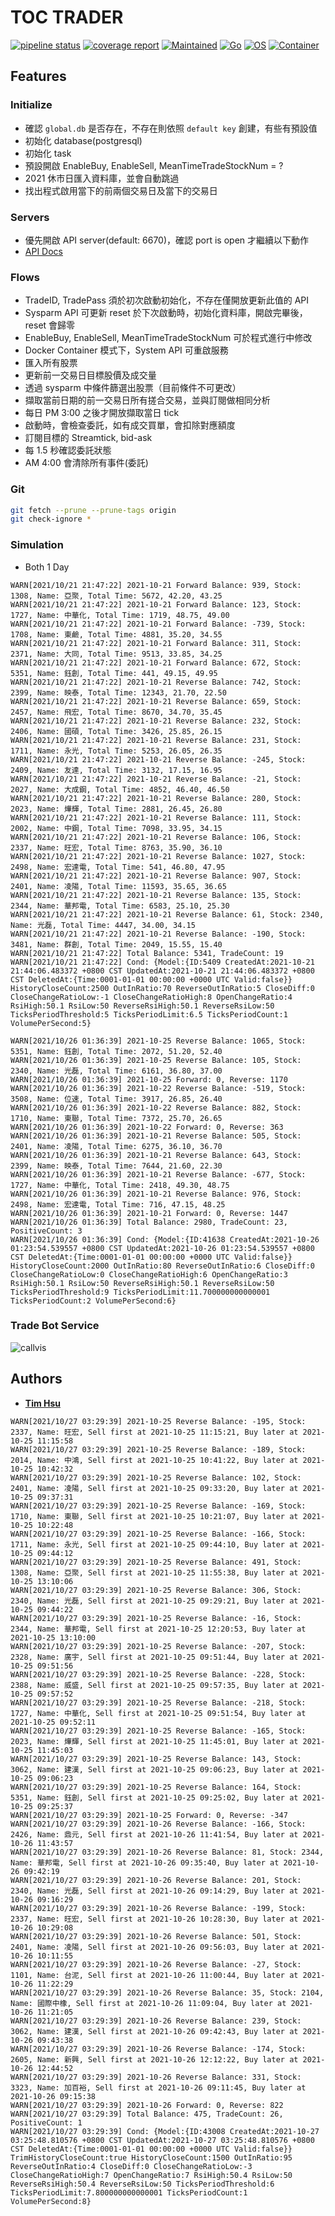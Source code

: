 # TOC TRADER

[![pipeline status](https://gitlab.tocraw.com/root/toc_trader/badges/main/pipeline.svg)](https://gitlab.tocraw.com/root/toc_trader/-/commits/main)
[![coverage report](https://gitlab.tocraw.com/root/toc_trader/badges/main/coverage.svg)](https://gitlab.tocraw.com/root/toc_trader/-/commits/main)
[![Maintained](https://img.shields.io/badge/Maintained-yes-green)](https://gitlab.tocraw.com/root/toc_trader)
[![Go](https://img.shields.io/badge/Go-1.17.2-blue?logo=go&logoColor=blue)](https://golang.org)
[![OS](https://img.shields.io/badge/OS-Linux-orange?logo=linux&logoColor=orange)](https://www.linux.org/)
[![Container](https://img.shields.io/badge/Container-Docker-blue?logo=docker&logoColor=blue)](https://www.docker.com/)

## Features

### Initialize

- 確認 `global.db` 是否存在，不存在則依照 `default key` 創建，有些有預設值
- 初始化 database(postgresql)
- 初始化 task
- 預設開啟 EnableBuy, EnableSell, MeanTimeTradeStockNum = ?
- 2021 休市日匯入資料庫，並會自動跳過
- 找出程式啟用當下的前兩個交易日及當下的交易日

### Servers

- 優先開啟 API server(default: 6670)，確認 port is open 才繼續以下動作
- [API Docs](http://toc-trader.tocraw.com:6670/swagger/index.html)

### Flows

- TradeID, TradePass 須於初次啟動初始化，不存在僅開放更新此值的 API
- Sysparm API 可更新 reset 於下次啟動時，初始化資料庫，開啟完畢後，reset 會歸零
- EnableBuy, EnableSell, MeanTimeTradeStockNum 可於程式進行中修改
- Docker Container 模式下，System API 可重啟服務
- 匯入所有股票
- 更新前一交易日目標股價及成交量
- 透過 sysparm 中條件篩選出股票（目前條件不可更改）
- 擷取當前日期的前一交易日所有搓合交易，並與訂閱做相同分析
- 每日 PM 3:00 之後才開放擷取當日 tick
- 啟動時，會檢查委託，如有成交買單，會扣除對應額度
- 訂閱目標的 Streamtick, bid-ask
- 每 1.5 秒確認委託狀態
- AM 4:00 會清除所有事件(委託)

### Git

```sh
git fetch --prune --prune-tags origin
git check-ignore *
```

### Simulation

- Both 1 Day

```log
WARN[2021/10/21 21:47:22] 2021-10-21 Forward Balance: 939, Stock: 1308, Name: 亞聚, Total Time: 5672, 42.20, 43.25
WARN[2021/10/21 21:47:22] 2021-10-21 Forward Balance: 123, Stock: 1727, Name: 中華化, Total Time: 1719, 48.75, 49.00
WARN[2021/10/21 21:47:22] 2021-10-21 Forward Balance: -739, Stock: 1708, Name: 東鹼, Total Time: 4881, 35.20, 34.55
WARN[2021/10/21 21:47:22] 2021-10-21 Forward Balance: 311, Stock: 2371, Name: 大同, Total Time: 9513, 33.85, 34.25
WARN[2021/10/21 21:47:22] 2021-10-21 Forward Balance: 672, Stock: 5351, Name: 鈺創, Total Time: 441, 49.15, 49.95
WARN[2021/10/21 21:47:22] 2021-10-21 Reverse Balance: 742, Stock: 2399, Name: 映泰, Total Time: 12343, 21.70, 22.50
WARN[2021/10/21 21:47:22] 2021-10-21 Reverse Balance: 659, Stock: 2457, Name: 飛宏, Total Time: 8670, 34.70, 35.45
WARN[2021/10/21 21:47:22] 2021-10-21 Reverse Balance: 232, Stock: 2406, Name: 國碩, Total Time: 3426, 25.85, 26.15
WARN[2021/10/21 21:47:22] 2021-10-21 Reverse Balance: 231, Stock: 1711, Name: 永光, Total Time: 5253, 26.05, 26.35
WARN[2021/10/21 21:47:22] 2021-10-21 Reverse Balance: -245, Stock: 2409, Name: 友達, Total Time: 3132, 17.15, 16.95
WARN[2021/10/21 21:47:22] 2021-10-21 Reverse Balance: -21, Stock: 2027, Name: 大成鋼, Total Time: 4852, 46.40, 46.50
WARN[2021/10/21 21:47:22] 2021-10-21 Reverse Balance: 280, Stock: 2023, Name: 燁輝, Total Time: 2881, 26.45, 26.80
WARN[2021/10/21 21:47:22] 2021-10-21 Reverse Balance: 111, Stock: 2002, Name: 中鋼, Total Time: 7098, 33.95, 34.15
WARN[2021/10/21 21:47:22] 2021-10-21 Reverse Balance: 106, Stock: 2337, Name: 旺宏, Total Time: 8763, 35.90, 36.10
WARN[2021/10/21 21:47:22] 2021-10-21 Reverse Balance: 1027, Stock: 2498, Name: 宏達電, Total Time: 541, 46.80, 47.95
WARN[2021/10/21 21:47:22] 2021-10-21 Reverse Balance: 907, Stock: 2401, Name: 凌陽, Total Time: 11593, 35.65, 36.65
WARN[2021/10/21 21:47:22] 2021-10-21 Reverse Balance: 135, Stock: 2344, Name: 華邦電, Total Time: 6583, 25.10, 25.30
WARN[2021/10/21 21:47:22] 2021-10-21 Reverse Balance: 61, Stock: 2340, Name: 光磊, Total Time: 4447, 34.00, 34.15
WARN[2021/10/21 21:47:22] 2021-10-21 Reverse Balance: -190, Stock: 3481, Name: 群創, Total Time: 2049, 15.55, 15.40
WARN[2021/10/21 21:47:22] Total Balance: 5341, TradeCount: 19
WARN[2021/10/21 21:47:22] Cond: {Model:{ID:5409 CreatedAt:2021-10-21 21:44:06.483372 +0800 CST UpdatedAt:2021-10-21 21:44:06.483372 +0800 CST DeletedAt:{Time:0001-01-01 00:00:00 +0000 UTC Valid:false}} HistoryCloseCount:2500 OutInRatio:70 ReverseOutInRatio:5 CloseDiff:0 CloseChangeRatioLow:-1 CloseChangeRatioHigh:8 OpenChangeRatio:4 RsiHigh:50.1 RsiLow:50 ReverseRsiHigh:50.1 ReverseRsiLow:50 TicksPeriodThreshold:5 TicksPeriodLimit:6.5 TicksPeriodCount:1 VolumePerSecond:5}

WARN[2021/10/26 01:36:39] 2021-10-25 Reverse Balance: 1065, Stock: 5351, Name: 鈺創, Total Time: 2072, 51.20, 52.40
WARN[2021/10/26 01:36:39] 2021-10-25 Reverse Balance: 105, Stock: 2340, Name: 光磊, Total Time: 6161, 36.80, 37.00
WARN[2021/10/26 01:36:39] 2021-10-25 Forward: 0, Reverse: 1170
WARN[2021/10/26 01:36:39] 2021-10-22 Reverse Balance: -519, Stock: 3508, Name: 位速, Total Time: 3917, 26.85, 26.40
WARN[2021/10/26 01:36:39] 2021-10-22 Reverse Balance: 882, Stock: 1710, Name: 東聯, Total Time: 7372, 25.70, 26.65
WARN[2021/10/26 01:36:39] 2021-10-22 Forward: 0, Reverse: 363
WARN[2021/10/26 01:36:39] 2021-10-21 Reverse Balance: 505, Stock: 2401, Name: 凌陽, Total Time: 6275, 36.10, 36.70
WARN[2021/10/26 01:36:39] 2021-10-21 Reverse Balance: 643, Stock: 2399, Name: 映泰, Total Time: 7644, 21.60, 22.30
WARN[2021/10/26 01:36:39] 2021-10-21 Reverse Balance: -677, Stock: 1727, Name: 中華化, Total Time: 2418, 49.30, 48.75
WARN[2021/10/26 01:36:39] 2021-10-21 Reverse Balance: 976, Stock: 2498, Name: 宏達電, Total Time: 716, 47.15, 48.25
WARN[2021/10/26 01:36:39] 2021-10-21 Forward: 0, Reverse: 1447
WARN[2021/10/26 01:36:39] Total Balance: 2980, TradeCount: 23, PositiveCount: 3
WARN[2021/10/26 01:36:39] Cond: {Model:{ID:41638 CreatedAt:2021-10-26 01:23:54.539557 +0800 CST UpdatedAt:2021-10-26 01:23:54.539557 +0800 CST DeletedAt:{Time:0001-01-01 00:00:00 +0000 UTC Valid:false}} HistoryCloseCount:2000 OutInRatio:80 ReverseOutInRatio:6 CloseDiff:0 CloseChangeRatioLow:0 CloseChangeRatioHigh:6 OpenChangeRatio:3 RsiHigh:50.1 RsiLow:50 ReverseRsiHigh:50.1 ReverseRsiLow:50 TicksPeriodThreshold:9 TicksPeriodLimit:11.700000000000001 TicksPeriodCount:2 VolumePerSecond:6}
```

### Trade Bot Service

![callvis](./assets/callvis.svg "callvis")

## Authors

- [**Tim Hsu**](https://gitlab.tocraw.com/root)

```log
WARN[2021/10/27 03:29:39] 2021-10-25 Reverse Balance: -195, Stock: 2337, Name: 旺宏, Sell first at 2021-10-25 11:15:21, Buy later at 2021-10-25 11:15:58
WARN[2021/10/27 03:29:39] 2021-10-25 Reverse Balance: -189, Stock: 2014, Name: 中鴻, Sell first at 2021-10-25 10:41:22, Buy later at 2021-10-25 10:42:32
WARN[2021/10/27 03:29:39] 2021-10-25 Reverse Balance: 102, Stock: 2401, Name: 凌陽, Sell first at 2021-10-25 09:33:20, Buy later at 2021-10-25 09:37:31
WARN[2021/10/27 03:29:39] 2021-10-25 Reverse Balance: -169, Stock: 1710, Name: 東聯, Sell first at 2021-10-25 10:21:07, Buy later at 2021-10-25 10:22:48
WARN[2021/10/27 03:29:39] 2021-10-25 Reverse Balance: -166, Stock: 1711, Name: 永光, Sell first at 2021-10-25 09:44:10, Buy later at 2021-10-25 09:44:12
WARN[2021/10/27 03:29:39] 2021-10-25 Reverse Balance: 491, Stock: 1308, Name: 亞聚, Sell first at 2021-10-25 11:55:38, Buy later at 2021-10-25 13:10:06
WARN[2021/10/27 03:29:39] 2021-10-25 Reverse Balance: 306, Stock: 2340, Name: 光磊, Sell first at 2021-10-25 09:29:21, Buy later at 2021-10-25 09:44:22
WARN[2021/10/27 03:29:39] 2021-10-25 Reverse Balance: -16, Stock: 2344, Name: 華邦電, Sell first at 2021-10-25 12:20:53, Buy later at 2021-10-25 13:10:00
WARN[2021/10/27 03:29:39] 2021-10-25 Reverse Balance: -207, Stock: 2328, Name: 廣宇, Sell first at 2021-10-25 09:51:44, Buy later at 2021-10-25 09:51:56
WARN[2021/10/27 03:29:39] 2021-10-25 Reverse Balance: -228, Stock: 2388, Name: 威盛, Sell first at 2021-10-25 09:57:35, Buy later at 2021-10-25 09:57:52
WARN[2021/10/27 03:29:39] 2021-10-25 Reverse Balance: -218, Stock: 1727, Name: 中華化, Sell first at 2021-10-25 09:51:54, Buy later at 2021-10-25 09:52:11
WARN[2021/10/27 03:29:39] 2021-10-25 Reverse Balance: -165, Stock: 2023, Name: 燁輝, Sell first at 2021-10-25 11:45:01, Buy later at 2021-10-25 11:45:03
WARN[2021/10/27 03:29:39] 2021-10-25 Reverse Balance: 143, Stock: 3062, Name: 建漢, Sell first at 2021-10-25 09:06:23, Buy later at 2021-10-25 09:06:23
WARN[2021/10/27 03:29:39] 2021-10-25 Reverse Balance: 164, Stock: 5351, Name: 鈺創, Sell first at 2021-10-25 09:25:02, Buy later at 2021-10-25 09:25:37
WARN[2021/10/27 03:29:39] 2021-10-25 Forward: 0, Reverse: -347
WARN[2021/10/27 03:29:39] 2021-10-26 Reverse Balance: -166, Stock: 2426, Name: 鼎元, Sell first at 2021-10-26 11:41:54, Buy later at 2021-10-26 11:43:57
WARN[2021/10/27 03:29:39] 2021-10-26 Reverse Balance: 81, Stock: 2344, Name: 華邦電, Sell first at 2021-10-26 09:35:40, Buy later at 2021-10-26 09:42:19
WARN[2021/10/27 03:29:39] 2021-10-26 Reverse Balance: 201, Stock: 2340, Name: 光磊, Sell first at 2021-10-26 09:14:29, Buy later at 2021-10-26 09:16:29
WARN[2021/10/27 03:29:39] 2021-10-26 Reverse Balance: -199, Stock: 2337, Name: 旺宏, Sell first at 2021-10-26 10:28:30, Buy later at 2021-10-26 10:29:08
WARN[2021/10/27 03:29:39] 2021-10-26 Reverse Balance: 501, Stock: 2401, Name: 凌陽, Sell first at 2021-10-26 09:56:03, Buy later at 2021-10-26 10:11:55
WARN[2021/10/27 03:29:39] 2021-10-26 Reverse Balance: -27, Stock: 1101, Name: 台泥, Sell first at 2021-10-26 11:00:44, Buy later at 2021-10-26 11:22:29
WARN[2021/10/27 03:29:39] 2021-10-26 Reverse Balance: 35, Stock: 2104, Name: 國際中橡, Sell first at 2021-10-26 11:09:04, Buy later at 2021-10-26 11:21:05
WARN[2021/10/27 03:29:39] 2021-10-26 Reverse Balance: 239, Stock: 3062, Name: 建漢, Sell first at 2021-10-26 09:42:43, Buy later at 2021-10-26 09:43:38
WARN[2021/10/27 03:29:39] 2021-10-26 Reverse Balance: -174, Stock: 2605, Name: 新興, Sell first at 2021-10-26 12:12:22, Buy later at 2021-10-26 12:44:52
WARN[2021/10/27 03:29:39] 2021-10-26 Reverse Balance: 331, Stock: 3323, Name: 加百裕, Sell first at 2021-10-26 09:11:45, Buy later at 2021-10-26 09:15:38
WARN[2021/10/27 03:29:39] 2021-10-26 Forward: 0, Reverse: 822
WARN[2021/10/27 03:29:39] Total Balance: 475, TradeCount: 26, PositiveCount: 1
WARN[2021/10/27 03:29:39] Cond: {Model:{ID:43008 CreatedAt:2021-10-27 03:25:48.810576 +0800 CST UpdatedAt:2021-10-27 03:25:48.810576 +0800 CST DeletedAt:{Time:0001-01-01 00:00:00 +0000 UTC Valid:false}} TrimHistoryCloseCount:true HistoryCloseCount:1500 OutInRatio:95 ReverseOutInRatio:4 CloseDiff:0 CloseChangeRatioLow:-3 CloseChangeRatioHigh:7 OpenChangeRatio:7 RsiHigh:50.4 RsiLow:50 ReverseRsiHigh:50.4 ReverseRsiLow:50 TicksPeriodThreshold:6 TicksPeriodLimit:7.800000000000001 TicksPeriodCount:1 VolumePerSecond:8}
```
